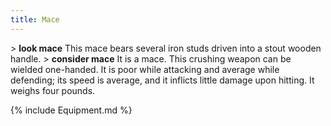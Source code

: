 ```yaml
---
title: Mace
---
```


\> **look mace**
This mace bears several iron studs driven into a stout wooden handle.
\> **consider mace**
It is a mace.
This crushing weapon can be wielded one-handed.
It is poor while attacking and average while defending; its speed is
average, and it inflicts little damage upon hitting.
It weighs four pounds.

{% include Equipment.md %}